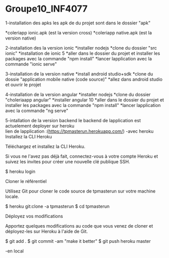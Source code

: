 # Groupe10_INF4077

1-installation des apks 
les apk de du projet sont dans le dossier "apk" 

*coleriapp ionic.apk (est la version cross)
*coleriapp native.apk (est la version native)

2-installation des la version ionic
*installer nodejs
*clone du dossier "src ionic"
*installation de ionic 5
*aller dans le dossier du projet et installer les packages avec la commande "npm install"
*lancer lapplication avec la commande "ionic serve"

3-installation de la version native
*install android studio+sdk 
*clone du dossie "application mobile native (code source)"
*allez dans android studio et ouvrir le projet 

4-installation de la version angular 
*installer nodejs
*clone du dossier "choleriaapp angular"
*installer angular 10
*aller dans le dossier du projet et installer les packages avec la commande "npm install"
*lancer lapplication avec la commande "ng serve"

5-intallation de la version backend
le backend de lapplication est actuelement deployer sur heroku  
lien de lapplication :(https://tpmasterun.herokuapp.com/)
-avec heroku
Installez la CLI Heroku

Téléchargez et installez la CLI Heroku.

Si vous ne l'avez pas déjà fait, connectez-vous à votre compte Heroku et suivez les invites pour créer une nouvelle clé publique SSH.

 $ heroku login
 
 Cloner le référentiel

Utilisez Git pour cloner le code source de tpmasterun sur votre machine locale.

$ heroku git:clone -a tpmasterun
$ cd tpmasterun

Déployez vos modifications

Apportez quelques modifications au code que vous venez de cloner et déployez-les sur Heroku à l'aide de Git.

$ git add .
$ git commit -am "make it better"
$ git push heroku master


-en local



